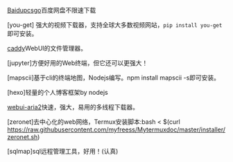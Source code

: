[Baidupcsgo](https://github.com/iikira/BaiduPCS-Go)百度网盘不限速下载 
 
[you-get] 强大的视频下载器，支持全球大多数视频网站，`pip install you-get`即可安装。
 
[caddy](https://github.com/mholt/caddy)WebUI的文件管理器。

[jupyter]方便好用的Web终端，但它还可以更强大！

[mapscii]基于cli的终端地图，Nodejs编写。npm install mapscii -s即可安装。

[hexo]轻量的个人博客框架by nodejs

[webui-aria2](https://github.com/ziahamza/webui-aria2)快速，强大，易用的多线程下载器。

[zeronet]去中心化的web网络，Termux安装脚本:bash < $(curl https://raw.githubusercontent.com/myfreess/Mytermuxdoc/master/installer/zeronet.sh)

[sqlmap]sql远程管理工具，好用！(认真)